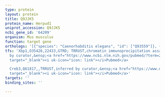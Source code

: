 ```yaml
---
type: protein
layout: protein
title: Q9JJK5
protein_name: Herpud1
uniprot_accession: Q9JJK5
ncbi_gene_id: '64209'
organism: Mus musculus
function: target gene
orthologs: '[{"species": "Caenorhabditis elegans", "id": ["Q93559"]}, {"species": "Homo sapiens", "id": ["<a href=\"/protein/q15011\">Q15011</a>"]}, {"species": "Rattus norvegicus", "id": ["Q9ESS9"]}]'
tfs: 'Xbp1,O35426,22433,GTRD; TRRUST,chromatin immunoprecipitation assay; inferred
  by curator,&ensp;<a href="https://www.ncbi.nlm.nih.gov/pubmed/?term=29087512%5Buid%5D+OR+27924024%5Buid%5D+OR+15598891%5Buid%5D"
  target="_blank"><i uk-icon="icon: link"></i>Pubmed</a>

  Creb3,Q61817,,TRRUST,inferred by curator,&ensp;<a href="https://www.ncbi.nlm.nih.gov/pubmed/?term=16940180%5Buid%5D+OR+29087512%5Buid%5D"
  target="_blank"><i uk-icon="icon: link"></i>Pubmed</a>'
targets: ''
binding_sites: ''

---
```

